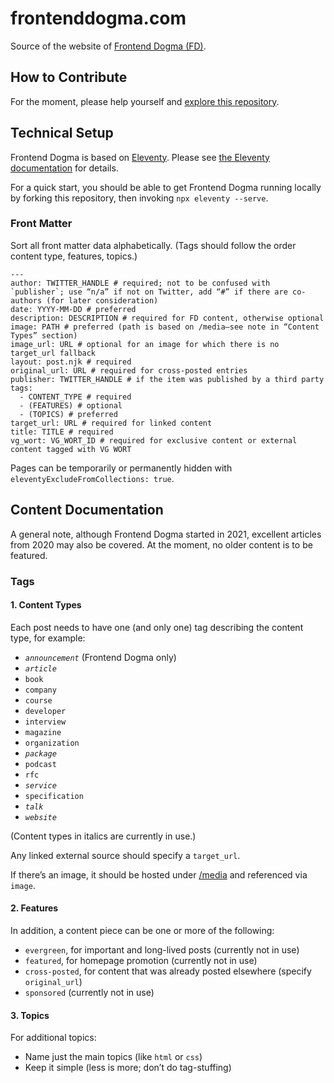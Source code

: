 # frontenddogma.com

Source of the website of [Frontend Dogma (FD)](https://frontenddogma.com/).

## How to Contribute

For the moment, please help yourself and [explore this repository](https://github.com/j9t/frontenddogma.com).

## Technical Setup

Frontend Dogma is based on [Eleventy](https://www.11ty.dev/). Please see [the Eleventy documentation](https://www.11ty.dev/docs/) for details.

For a quick start, you should be able to get Frontend Dogma running locally by forking this repository, then invoking `npx eleventy --serve`.

### Front Matter

Sort all front matter data alphabetically. (Tags should follow the order content type, features, topics.)

```
---
author: TWITTER_HANDLE # required; not to be confused with `publisher`; use “n/a” if not on Twitter, add “#” if there are co-authors (for later consideration)
date: YYYY-MM-DD # preferred
description: DESCRIPTION # required for FD content, otherwise optional
image: PATH # preferred (path is based on /media—see note in “Content Types” section)
image_url: URL # optional for an image for which there is no target_url fallback
layout: post.njk # required
original_url: URL # required for cross-posted entries
publisher: TWITTER_HANDLE # if the item was published by a third party
tags:
  - CONTENT_TYPE # required
  - (FEATURES) # optional
  - (TOPICS) # preferred
target_url: URL # required for linked content
title: TITLE # required
vg_wort: VG_WORT_ID # required for exclusive content or external content tagged with VG WORT
```

Pages can be temporarily or permanently hidden with `eleventyExcludeFromCollections: true`.

## Content Documentation

A general note, although Frontend Dogma started in 2021, excellent articles from 2020 may also be covered. At the moment, no older content is to be featured.

### Tags

#### 1. Content Types

Each post needs to have one (and only one) tag describing the content type, for example:

* _`announcement`_ (Frontend Dogma only)
* _`article`_
* `book`
* `company`
* `course`
* `developer`
* `interview`
* `magazine`
* `organization`
* _`package`_
* `podcast`
* `rfc`
* _`service`_
* `specification`
* _`talk`_
* _`website`_

(Content types in italics are currently in use.)

Any linked external source should specify a `target_url`.

If there’s an image, it should be hosted under [/media](https://github.com/j9t/frontenddogma.com/tree/main/media) and referenced via `image`.

#### 2. Features

In addition, a content piece can be one or more of the following:

* `evergreen`, for important and long-lived posts (currently not in use)
* `featured`, for homepage promotion (currently not in use)
* `cross-posted`, for content that was already posted elsewhere (specify `original_url`)
* `sponsored` (currently not in use)

#### 3. Topics

For additional topics:

* Name just the main topics (like `html` or `css`)
* Keep it simple (less is more; don’t do tag-stuffing)